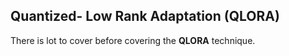 ## Quantized- Low Rank Adaptation (QLORA)

There is lot to cover before covering the **QLORA** technique.